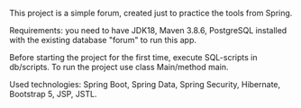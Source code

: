 This project is a simple forum, created just to practice the tools from Spring.

Requirements: you need to have JDK18, Maven 3.8.6, PostgreSQL installed with the existing database "forum" to run this app.

Before starting the project for the first time, execute SQL-scripts in db/scripts. To run the project use class Main/method main.

Used technologies: Spring Boot, Spring Data, Spring Security, Hibernate, Bootstrap 5, JSP, JSTL.